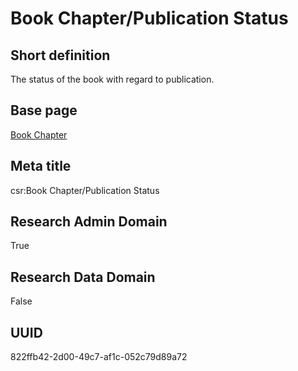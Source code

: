 # Book Chapter/Publication Status
## Short definition
The status of the book with regard to publication.
## Base page
[Book Chapter](../../Objects/Book%20Chapter.md)
## Meta title
csr:Book Chapter/Publication Status
## Research Admin Domain
True
## Research Data Domain
False
## UUID
822ffb42-2d00-49c7-af1c-052c79d89a72
